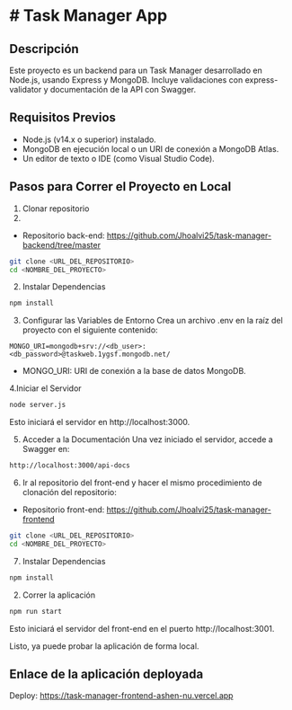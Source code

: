 # # Task Manager App

## Descripción

Este proyecto es un backend para un Task Manager desarrollado en Node.js, usando Express y MongoDB. Incluye validaciones con express-validator y documentación de la API con Swagger.

## Requisitos Previos

- Node.js (v14.x o superior) instalado.
- MongoDB en ejecución local o un URI de conexión a MongoDB Atlas.
- Un editor de texto o IDE (como Visual Studio Code).

## Pasos para Correr el Proyecto en Local

1. Clonar repositorio
2. 
- Repositorio back-end: https://github.com/Jhoalvi25/task-manager-backend/tree/master


```bash
git clone <URL_DEL_REPOSITORIO>
cd <NOMBRE_DEL_PROYECTO>
```
2. Instalar Dependencias

```bash
npm install
```

3. Configurar las Variables de Entorno Crea un archivo .env en la raíz del proyecto con el siguiente contenido:
 
```plaintext
MONGO_URI=mongodb+srv://<db_user>:<db_password>@taskweb.1ygsf.mongodb.net/
```
- MONGO_URI: URI de conexión a la base de datos MongoDB.

4.Iniciar el Servidor

```bash
node server.js
```
Esto iniciará el servidor en http://localhost:3000.

5. Acceder a la Documentación Una vez iniciado el servidor, accede a Swagger en:

```bash
http://localhost:3000/api-docs
```

6. Ir al repositorio del front-end y hacer el mismo procedimiento de clonación del repositorio:

- Repositorio front-end: https://github.com/Jhoalvi25/task-manager-frontend

```bash
git clone <URL_DEL_REPOSITORIO>
cd <NOMBRE_DEL_PROYECTO>
```

7. Instalar Dependencias

```bash
npm install
```

2. Correr la aplicación

```bash
npm run start
```
Esto iniciará el servidor del front-end en el puerto http://localhost:3001.

Listo, ya puede probar la aplicación de forma local.

## Enlace de la aplicación deployada

Deploy: https://task-manager-frontend-ashen-nu.vercel.app




